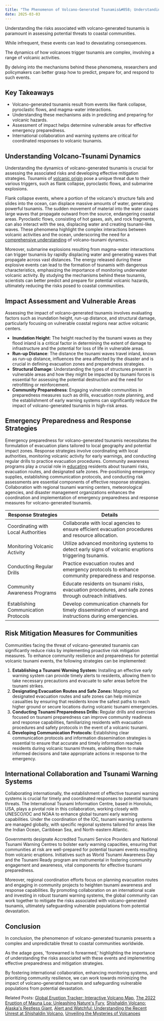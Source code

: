 ```yaml
---
title: "The Phenomenon of Volcano-Generated Tsunamis&#058; Understanding the Risks"
date: 2025-03-03
---
```


Understanding the risks associated with volcano-generated tsunamis is paramount in assessing potential threats to coastal communities.

While infrequent, these events can lead to devastating consequences.

The dynamics of how volcanoes trigger tsunamis are complex, involving a range of volcanic activities.

By delving into the mechanisms behind these phenomena, researchers and policymakers can better grasp how to predict, prepare for, and respond to such events.

## Key Takeaways

- Volcano-generated tsunamis result from events like flank collapse, pyroclastic flows, and magma-water interactions.
- Understanding these mechanisms aids in predicting and preparing for volcanic hazards.
- Assessment of impact helps determine vulnerable areas for effective emergency preparedness.
- International collaboration and warning systems are critical for coordinated responses to volcanic tsunamis.

## Understanding Volcano-Tsunami Dynamics

Understanding the dynamics of volcano-generated tsunamis is crucial for assessing the associated risks and developing effective mitigation strategies. Tsunamis of [volcanic origin](https://magmamatters.com/geothermal-energy-and-its-volcanic-origins/ "Geothermal Energy and Its Volcanic Origins") pose a unique threat due to their various triggers, such as flank collapse, pyroclastic flows, and submarine explosions.

Flank collapse events, where a portion of the volcano's structure fails and slides into the ocean, can displace massive amounts of water, generating powerful tsunamis. The sudden movement of material into the water causes large waves that propagate outward from the source, endangering coastal areas. Pyroclastic flows, consisting of hot gases, ash, and rock fragments, can also interact with the sea, displacing water and creating tsunami-like waves. These phenomena highlight the complex interactions between volcanic activities and the ocean, underscoring the need for a [comprehensive understanding](https://magmamatters.com/understanding-volcanic-formation-a-comprehensive-guide/ "Understanding Volcanic Formation: A Comprehensive Guide") of volcano-tsunami dynamics.

Moreover, submarine explosions resulting from magma-water interactions can trigger tsunamis by rapidly displacing water and generating waves that propagate across vast distances. The energy released during these explosive events can lead to the formation of tsunamis with dangerous characteristics, emphasizing the importance of monitoring underwater volcanic activity. By studying the mechanisms behind these tsunamis, scientists can better predict and prepare for potential volcanic hazards, ultimately reducing the risks posed to coastal communities.

## Impact Assessment and Vulnerable Areas

Assessing the impact of volcano-generated tsunamis involves evaluating factors such as inundation height, run-up distance, and structural damage, particularly focusing on vulnerable coastal regions near active volcanic centers.

- **Inundation Height**: The height reached by the tsunami waves as they flood inland is a critical factor in determining the extent of damage to infrastructure and the potential for loss of life in vulnerable areas.
- **Run-up Distance**: The distance the tsunami waves travel inland, known as run-up distance, influences the area affected by the disaster and is crucial in defining evacuation zones and preparedness strategies.
- **Structural Damage**: Understanding the types of structures present in vulnerable areas and how they might be impacted by tsunami forces is essential for assessing the potential destruction and the need for retrofitting or reinforcement.
- **Community Preparedness**: Engaging vulnerable communities in preparedness measures such as drills, evacuation route planning, and the establishment of early warning systems can significantly reduce the impact of volcano-generated tsunamis in high-risk areas.

## Emergency Preparedness and Response Strategies

Emergency preparedness for volcano-generated tsunamis necessitates the formulation of evacuation plans tailored to local geography and potential impact zones. Response strategies involve coordinating with local authorities, monitoring volcanic activity for early warnings, and conducting regular drills to practice evacuation procedures. Community awareness programs play a crucial role in [educating](https://magmamatters.com/the-art-and-science-of-volcano-monitoring/ "The Art and Science of Volcano Monitoring") residents about tsunami risks, evacuation routes, and designated safe zones. Pre-positioning emergency supplies, establishing communication protocols, and conducting risk assessments are essential components of effective response strategies. Collaboration with regional tsunami warning centers, meteorological agencies, and disaster management organizations enhances the coordination and implementation of emergency preparedness and response measures for volcano-generated tsunamis.

| Response Strategies | Details |
| --- | --- |
| Coordinating with Local Authorities | Collaborate with local agencies to ensure efficient evacuation procedures and resource allocation. |
| Monitoring Volcanic Activity | Utilize advanced monitoring systems to detect early signs of volcanic eruptions triggering tsunamis. |
| Conducting Regular Drills | Practice evacuation routes and emergency protocols to enhance community preparedness and response. |
| Community Awareness Programs | Educate residents on tsunami risks, evacuation procedures, and safe zones through outreach initiatives. |
| Establishing Communication Protocols | Develop communication channels for timely dissemination of warnings and instructions during emergencies. |

## Risk Mitigation Measures for Communities

Communities facing the threat of volcano-generated tsunamis can significantly reduce risks by implementing proactive risk mitigation measures. To enhance community resilience and preparedness for potential volcanic tsunami events, the following strategies can be implemented:

1. **Establishing a Tsunami Warning System:** Installing an effective early warning system can provide timely alerts to residents, allowing them to take necessary precautions and evacuate to safer areas before the tsunami strikes.
2. **Designating Evacuation Routes and Safe Zones:** Mapping out designated evacuation routes and safe zones can help minimize casualties by ensuring that residents know the safest paths to reach higher ground or secure locations during volcanic tsunami emergencies.
3. **Conducting Tsunami Preparedness Drills:** Regular drills and exercises focused on tsunami preparedness can improve community readiness and response capabilities, familiarizing residents with evacuation procedures and safety protocols in the event of a volcanic tsunami.
4. **Developing Communication Protocols:** Establishing clear communication protocols and information dissemination strategies is essential to ensure that accurate and timely information reaches residents during volcanic tsunami threats, enabling them to make informed decisions and take appropriate actions in response to the emergency.

## International Collaboration and Tsunami Warning Systems

Collaborating internationally, the establishment of effective tsunami warning systems is crucial for timely and coordinated responses to potential tsunami threats. The International Tsunami Information Centre, based in Honolulu, USA, plays a pivotal role in this collaboration, working closely with UNESCO/IOC and NOAA to enhance global tsunami early warning capabilities. Under the coordination of the IOC, tsunami warning systems are managed globally, with specific regional systems tailored for areas like the Indian Ocean, Caribbean Sea, and North-eastern Atlantic.

Governments designate Accredited Tsunami Service Providers and National Tsunami Warning Centres to bolster early warning capacities, ensuring that communities at risk are well-prepared for potential tsunami events resulting from volcanic eruptions. Initiatives such as World Tsunami Awareness Day and the Tsunami Ready program are instrumental in fostering community engagement and awareness, vital components for effective tsunami preparedness.

Moreover, regional coordination efforts focus on planning evacuation routes and engaging in community projects to heighten tsunami awareness and response capabilities. By promoting collaboration on an international scale and investing in robust tsunami warning systems, the global community can work together to mitigate the risks associated with volcano-generated tsunamis, ultimately safeguarding vulnerable populations from potential devastation.

## Conclusion

In conclusion, the phenomenon of volcano-generated tsunamis presents a complex and unpredictable threat to coastal communities worldwide.

As the adage goes, 'forewarned is forearmed,' highlighting the importance of understanding the risks associated with these events and implementing effective preparedness and mitigation strategies.

By fostering international collaboration, enhancing monitoring systems, and prioritizing community resilience, we can work towards minimizing the impact of volcano-generated tsunamis and safeguarding vulnerable populations from potential devastation.

Related Posts: [Global Eruption Tracker: Interactive Volcano Map](https://magmamatters.com/global-eruption-tracker-interactive-volcano-map/), [The 2022 Eruption of Mauna Loa: Unleashing Nature's Fury](https://magmamatters.com/the-2022-eruption-of-mauna-loa-unleashing-natures-fury/), [Shishaldin Volcano: Alaska's Restless Giant](https://magmamatters.com/shishaldin-volcano-alaskas-restless-giant/), [Alert and Watchful: Understanding the Recent Unrest at Shishaldin Volcano](https://magmamatters.com/alert-and-watchful-understanding-the-recent-unrest-at-shishaldin-volcano/), [Unveiling the Mysteries of Volcanoes](https://magmamatters.com/unveiling-the-mysteries-of-volcanoes/)
